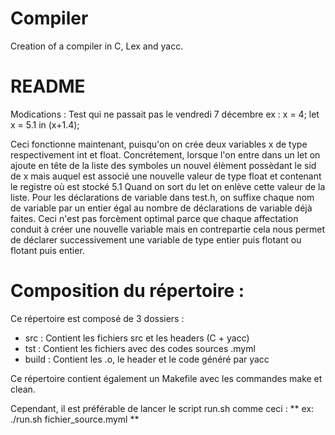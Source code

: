# Compiler

Creation of a compiler in C, Lex and yacc.

README
======

Modications : Test qui ne passait pas le vendredi 7 décembre
ex : x = 4;
     let x = 5.1 in (x+1.4);

Ceci fonctionne maintenant, puisqu'on on crée deux variables x de type respectivement int et float.
Concrétement, lorsque l'on entre dans un let on ajoute en tête de la liste des symboles un nouvel élèment possèdant
le sid de x mais auquel est associé une nouvelle valeur de type float et contenant le registre où est stocké 5.1 
Quand on sort du let on enlève cette valeur de la liste.
Pour les déclarations de variable dans test.h, on suffixe chaque nom de variable par un entier égal au nombre
de déclarations de variable déjà faites. 
Ceci n'est pas forcèment optimal parce que chaque affectation conduit à créer une nouvelle variable mais en contrepartie cela nous permet de déclarer successivement une variable de type entier puis flotant ou flotant puis entier.

Composition du répertoire :
===========================

Ce répertoire est composé de 3 dossiers :
- src : Contient les fichiers src et les headers (C + yacc)
- tst : Contient les fichiers avec des codes sources .myml
- build : Contient les .o, le header et le code généré par yacc

Ce répertoire contient également un Makefile avec les commandes make et clean.

Cependant, il est préférable de lancer le script run.sh comme ceci :
** ex: ./run.sh fichier_source.myml **
